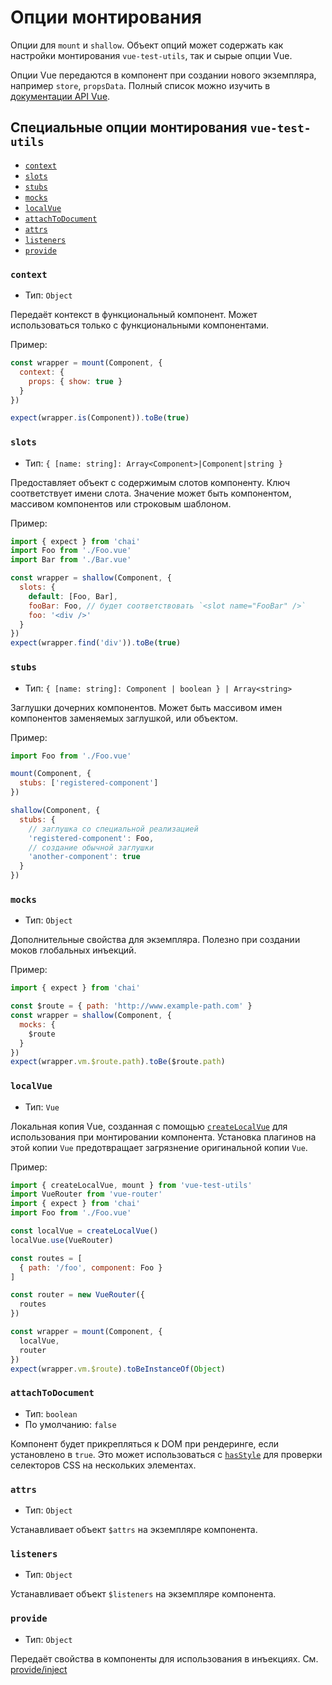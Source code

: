 # Опции монтирования

Опции для `mount` и `shallow`. Объект опций может содержать как настройки монтирования `vue-test-utils`, так и сырые опции Vue.

Опции Vue передаются в компонент при создании нового экземпляра, например `store`, `propsData`. Полный список можно изучить в [документации API Vue](https://ru.vuejs.org/v2/api/).

## Специальные опции монтирования `vue-test-utils`

- [`context`](#context)
- [`slots`](#slots)
- [`stubs`](#stubs)
- [`mocks`](#mocks)
- [`localVue`](#localvue)
- [`attachToDocument`](#attachtodocument)
- [`attrs`](#attrs)
- [`listeners`](#listeners)
- [`provide`](#provide)

### `context`

- Тип: `Object`

Передаёт контекст в функциональный компонент. Может использоваться только с функциональными компонентами.

Пример:

```js
const wrapper = mount(Component, {
  context: {
    props: { show: true }
  }
})

expect(wrapper.is(Component)).toBe(true)
```

### `slots`

- Тип: `{ [name: string]: Array<Component>|Component|string }`

Предоставляет объект с содержимым слотов компоненту. Ключ соответствует имени слота. Значение может быть компонентом, массивом компонентов или строковым шаблоном.

Пример:

```js
import { expect } from 'chai'
import Foo from './Foo.vue'
import Bar from './Bar.vue'

const wrapper = shallow(Component, {
  slots: {
    default: [Foo, Bar],
    fooBar: Foo, // будет соответствовать `<slot name="FooBar" />`
    foo: '<div />'
  }
})
expect(wrapper.find('div')).toBe(true)
```

### `stubs`

- Тип: `{ [name: string]: Component | boolean } | Array<string>`

Заглушки дочерних компонентов. Может быть массивом имен компонентов заменяемых заглушкой, или объектом.

Пример:

```js
import Foo from './Foo.vue'

mount(Component, {
  stubs: ['registered-component']
})

shallow(Component, {
  stubs: {
    // заглушка со специальной реализацией
    'registered-component': Foo,
    // создание обычной заглушки
    'another-component': true
  }
})
```

### `mocks`

- Тип: `Object`

Дополнительные свойства для экземпляра. Полезно при создании моков глобальных инъекций.

Пример:

```js
import { expect } from 'chai'

const $route = { path: 'http://www.example-path.com' }
const wrapper = shallow(Component, {
  mocks: {
    $route
  }
})
expect(wrapper.vm.$route.path).toBe($route.path)
```

### `localVue`

- Тип: `Vue`

Локальная копия Vue, созданная с помощью [`createLocalVue`](./createLocalVue.md) для использования при монтировании компонента. Установка плагинов на этой копии `Vue` предотвращает загрязнение оригинальной копии `Vue`.

Пример:

```js
import { createLocalVue, mount } from 'vue-test-utils'
import VueRouter from 'vue-router'
import { expect } from 'chai'
import Foo from './Foo.vue'

const localVue = createLocalVue()
localVue.use(VueRouter)

const routes = [
  { path: '/foo', component: Foo }
]

const router = new VueRouter({
  routes
})

const wrapper = mount(Component, {
  localVue,
  router
})
expect(wrapper.vm.$route).toBeInstanceOf(Object)
```

### `attachToDocument`

- Тип: `boolean`
- По умолчанию: `false`

Компонент будет прикрепляться к DOM при рендеринге, если установлено в `true`. Это может использоваться с [`hasStyle`](wrapper/hasStyle.md) для проверки селекторов CSS на нескольких элементах.

### `attrs`

- Тип: `Object`

Устанавливает объект `$attrs` на экземпляре компонента.

### `listeners`

- Тип: `Object`

Устанавливает объект `$listeners` на экземпляре компонента.

### `provide`

- Тип: `Object`

Передаёт свойства в компоненты для использования в инъекциях. См. [provide/inject](https://ru.vuejs.org/v2/api/#provide-inject)
